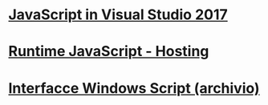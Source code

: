 # [JavaScript in Visual Studio 2017](javascript/javascript-in-vs-2017.md)
# [Runtime JavaScript - Hosting](chakra-hosting/javascript-runtime-hosting.md)
# [Interfacce Windows Script (archivio)](winscript/windows-script-interfaces.md)
